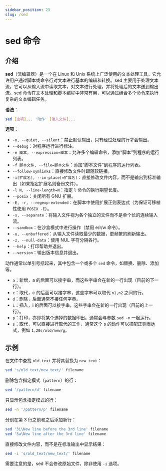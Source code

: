 ```yaml
---
sidebar_position: 23
slug: /sed
---
```


# sed 命令



## 介绍

**sed**（流编辑器）是一个在 Linux 和 Unix 系统上广泛使用的文本处理工具。它允许用户通过脚本或命令行对文本进行基本的编辑和转换。sed 主要用于处理文本流，它可以从输入流中读取文本，对文本进行处理，并将处理后的文本送到输出流。sed 命令在文本处理和脚本编程中非常有用，可以通过组合多个命令来执行复杂的文本编辑任务。

**语法**：

```bash
sed [选项]... '动作' [输入文件]...
```

**选项**：

- `-n, --quiet, --silent`：禁止默认输出，只有经过处理的行才会输出。
- `--debug`：对程序运行进行标注。
- `-e 脚本, --expression=脚本`：允许多个编辑命令，添加“脚本”到程序的运行列表。
- `-f 脚本文件, --file=脚本文件`：添加“脚本文件”到程序的运行列表。
- `--follow-symlinks`：直接修改文件时跟随软链接。
- `-i[扩展名], --in-place[=扩展名]`：直接修改文件内容，而不是输出到标准输出（如果指定扩展名则备份文件）。
- `-l N, --line-length=N`：指定 `l` 命令的换行期望长度。
- `--posix`：关闭所有 GNU 扩展。
- `-E, -r, --regexp-extended`：在脚本中使用扩展正则表达式（为保证可移植性使用 `POSIX -E`）。
- `-s, --separate`：将输入文件视为各个独立的文件而不是单个长的连续输入流。
- `--sandbox`：在沙盒模式中进行操作（禁用 e/r/w 命令）。
- `-u, --unbuffered`：从输入文件读取最少的数据，更频繁的刷新输出。
- `-z, --null-data`：使用 NUL 字符分隔各行。
- `--help`：打印帮助并退出。
- `--version`：输出版本信息并退出。

动作通常以单引号括起来，其中包含一个或多个 `sed` 命令，如替换、删除、添加等。

- `a`：新增，a 的后面可以接字串，而这些字串会在新的一行出现（目前的下一行）。
- `c`：取代，c 的后面可以接字串，这些字串可以取代 `n1,n2` 之间的行。
- `d`：删除，后面通常不接任何字串。
- `i`：插入，i 的后面可以接字串，这些字串会在新的一行出现（目前的上一行）。
- `p`：打印，亦即将某个选择的数据印出。通常会与参数 `sed -n` 一起运行。
- `s`：取代，可以直接进行取代的工作，通常这个 s 的动作可以搭配正则表达式，例如 `1,20s/old/new/g`。



## 示例

在文件中查找 `old_text` 并将其替换为 `new_text`：

```bash
sed 's/old_text/new_text/' filename
```

删除包含指定模式（`pattern`）的行：

```bash
sed '/pattern/d' filename
```

只显示包含指定模式的行：

```bash
sed -n '/pattern/p' filename
```

分别在第 3 行之前和之后添加新行：

```bash
sed '3i\New line before the 3rd line' filename
sed '3a\New line after the 3rd line' filename
```

直接修改文件内容，而不是在标准输出中显示结果：

```bash
sed -i 's/old_text/new_text/' filename
```

需要注意的是，sed 不会修改原始文件，除非使用 `-i` 选项。

